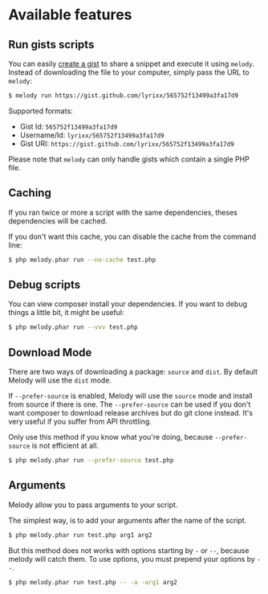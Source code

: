 Available features
==================

Run gists scripts
-----------------

You can easily [create a gist](https://gist.github.com) to share a snippet and
execute it using `melody`. Instead of downloading the file to your computer,
simply pass the URL to `melody`:

```bash
$ melody run https://gist.github.com/lyrixx/565752f13499a3fa17d9
```

Supported formats:

* Gist Id: `565752f13499a3fa17d9`
* Username/Id: `lyrixx/565752f13499a3fa17d9`
* Gist URI: `https://gist.github.com/lyrixx/565752f13499a3fa17d9`

Please note that `melody` can only handle gists which contain a single PHP file.

Caching
-------

If you ran twice or more a script with the same dependencies, theses
dependencies will be cached.

If you don't want this cache, you can disable the cache from the command line:

```bash
$ php melody.phar run --no-cache test.php
```

Debug scripts
-------------

You can view composer install your dependencies. If you want to debug things a
little bit, it might be useful:

```bash
$ php melody.phar run --vvv test.php
```

Download Mode
-------------

There are two ways of downloading a package: `source` and `dist`. By default
Melody will use the `dist` mode.

If `--prefer-source` is enabled, Melody will use the `source` mode and install
from source if there is one. The `--prefer-source` can be used if you don't want
composer to download release archives but do git clone instead. It's very useful
if you suffer from API throttling.

Only use this method if you know what you're doing, because `--prefer-source` is
not efficient at all.

```bash
$ php melody.phar run --prefer-source test.php
```

Arguments
---------

Melody allow you to pass arguments to your script.

The simplest way, is to add your arguments after the name of the script.

```bash
$ php melody.phar run test.php arg1 arg2
```

But this method does not works with options starting by `-` or `--`, because
melody will catch them. To use options, you must prepend your options by ` -- `.

```bash
$ php melody.phar run test.php -- -a -arg1 arg2
```
